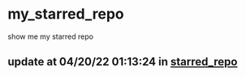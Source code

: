 # my_starred_repo
show me my starred repo

update at 04/20/22 01:13:24 in [starred_repo](./index.html)
---

